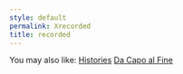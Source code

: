 ```yaml
---
style: default
permalink: Xrecorded
title: recorded
---
```

You may also like:
[Histories](http://scp-wiki.net/histories)
[Da Capo al Fine](http://scp-wiki.net/da-capo-al-fine)